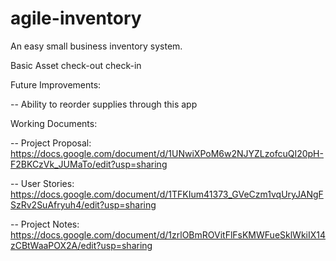 # agile-inventory
An easy small business inventory system.

Basic Asset check-out check-in


Future Improvements:

 -- Ability to reorder supplies through this app


Working Documents:

-- Project Proposal:  https://docs.google.com/document/d/1UNwiXPoM6w2NJYZLzofcuQI20pH-F2BKCzVk_JUMaTo/edit?usp=sharing

-- User Stories: https://docs.google.com/document/d/1TFKIum41373_GVeCzm1vqUryJANgFSzRv2SuAfryuh4/edit?usp=sharing

-- Project Notes: https://docs.google.com/document/d/1zrlOBmROVitFlFsKMWFueSklWkiIX14zCBtWaaPOX2A/edit?usp=sharing

